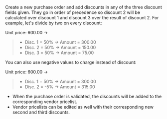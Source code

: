 Create a new purchase order and add discounts in any of the three
discount fields given. They go in order of precedence so discount 2 will
be calculated over discount 1 and discount 3 over the result of discount
2. For example, let's divide by two on every discount:

Unit price: 600.00 -\>

> - Disc. 1 = 50% -\> Amount = 300.00
> - Disc. 2 = 50% -\> Amount = 150.00
> - Disc. 3 = 50% -\> Amount = 75.00

You can also use negative values to charge instead of discount:

Unit price: 600.00 -\>

> - Disc. 1 = 50% -\> Amount = 300.00
> - Disc. 2 = -5% -\> Amount = 315.00

- When the purchase order is validated, the discounts will be added to
  the corresponding vendor pricelist.
- Vendor pricelists can be edited as well with their corresponding new
  second and third discounts.
